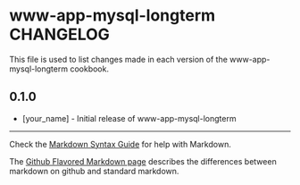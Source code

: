 www-app-mysql-longterm CHANGELOG
================================

This file is used to list changes made in each version of the www-app-mysql-longterm cookbook.

0.1.0
-----
- [your_name] - Initial release of www-app-mysql-longterm

- - -
Check the [Markdown Syntax Guide](http://daringfireball.net/projects/markdown/syntax) for help with Markdown.

The [Github Flavored Markdown page](http://github.github.com/github-flavored-markdown/) describes the differences between markdown on github and standard markdown.
